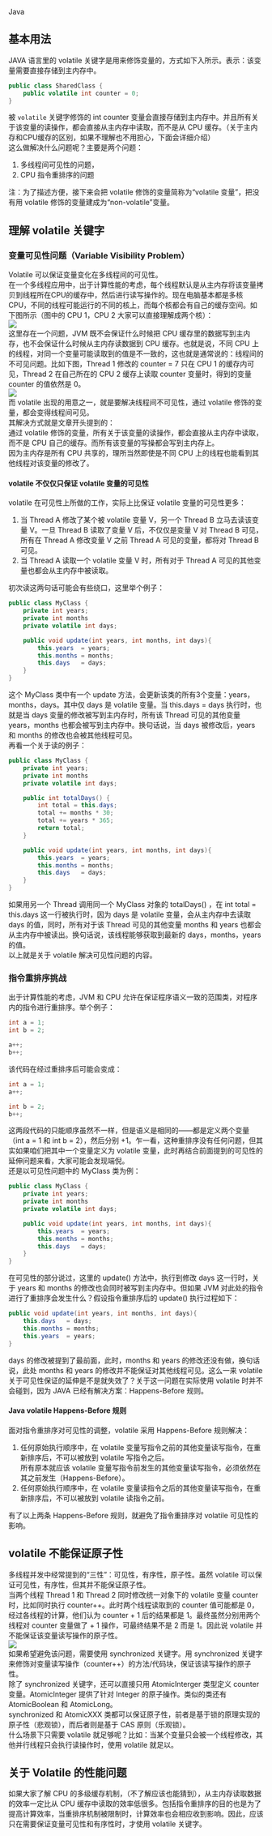 Java
<a name="Tbz7J"></a>
## 基本用法
JAVA 语言里的 volatile 关键字是用来修饰变量的，方式如下入所示。表示：该变量需要直接存储到主内存中。
```java
public class SharedClass {
    public volatile int counter = 0;
}
```
被 `volatile` 关键字修饰的 int counter 变量会直接存储到主内存中。并且所有关于该变量的读操作，都会直接从主内存中读取，而不是从 CPU 缓存。（关于主内存和CPU缓存的区别，如果不理解也不用担心，下面会详细介绍）<br />这么做解决什么问题呢？主要是两个问题：

1. 多线程间可见性的问题，
2. CPU 指令重排序的问题

注：为了描述方便，接下来会把 volatile 修饰的变量简称为“volatile 变量”，把没有用 volatile 修饰的变量建成为“non-volatile”变量。
<a name="IaNy8"></a>
## 理解 volatile 关键字
<a name="DUPKd"></a>
### 变量可见性问题（Variable Visibility Problem）
Volatile 可以保证变量变化在多线程间的可见性。<br />在一个多线程应用中，出于计算性能的考虑，每个线程默认是从主内存将该变量拷贝到线程所在CPU的缓存中，然后进行读写操作的。现在电脑基本都是多核CPU，不同的线程可能运行的不同的核上，而每个核都会有自己的缓存空间。如下图所示（图中的 CPU 1，CPU 2 大家可以直接理解成两个核）：<br />![](https://cdn.nlark.com/yuque/0/2022/png/396745/1655882012084-929d8968-8746-47a3-98a0-4d2315ec5e9a.png#clientId=u959a8203-e0a8-4&from=paste&id=ucde3db89&originHeight=423&originWidth=502&originalType=url&ratio=1&rotation=0&showTitle=false&status=done&style=shadow&taskId=ucdb54a45-3aff-4451-9965-cf76a510dc7&title=)<br />这里存在一个问题，JVM 既不会保证什么时候把 CPU 缓存里的数据写到主内存，也不会保证什么时候从主内存读数据到 CPU 缓存。也就是说，不同 CPU 上的线程，对同一个变量可能读取到的值是不一致的，这也就是通常说的：线程间的不可见问题。比如下图，Thread 1 修改的 counter = 7 只在 CPU 1 的缓存内可见，Thread 2 在自己所在的 CPU 2 缓存上读取 counter 变量时，得到的变量 counter 的值依然是 0。<br />![](https://cdn.nlark.com/yuque/0/2022/png/396745/1655882012245-54989cea-ed96-4ee2-a1bd-f9a893420c05.png#clientId=u959a8203-e0a8-4&from=paste&id=u8667f56f&originHeight=405&originWidth=468&originalType=url&ratio=1&rotation=0&showTitle=false&status=done&style=shadow&taskId=u3a2412ca-f0ba-42d2-87ee-23a167ffb26&title=)<br />而 volatile 出现的用意之一，就是要解决线程间不可见性，通过 volatile 修饰的变量，都会变得线程间可见。<br />其解决方式就是文章开头提到的：<br />通过 volatile 修饰的变量，所有关于该变量的读操作，都会直接从主内存中读取，而不是 CPU 自己的缓存。而所有该变量的写操都会写到主内存上。<br />因为主内存是所有 CPU 共享的，理所当然即使是不同 CPU 上的线程也能看到其他线程对该变量的修改了。
<a name="fAzSr"></a>
#### volatile 不仅仅只保证 volatile 变量的可见性
volatile 在可见性上所做的工作，实际上比保证 volatile 变量的可见性更多：

1. 当 Thread A 修改了某个被 volatile 变量 V，另一个 Thread B 立马去读该变量 V。一旦 Thread B 读取了变量 V 后，不仅仅是变量 V 对 Thread B 可见， 所有在 Thread A 修改变量 V 之前 Thread A 可见的变量，都将对 Thread B 可见。
2. 当 Thread A 读取一个 volatile 变量 V 时，所有对于 Thread A 可见的其他变量也都会从主内存中被读取。

初次读这两句话可能会有些绕口，这里举个例子：
```java
public class MyClass {
    private int years;
    private int months
    private volatile int days;

    public void update(int years, int months, int days){
        this.years  = years;
        this.months = months;
        this.days   = days;
    }
}
```
这个 MyClass 类中有一个 update 方法，会更新该类的所有3个变量：years，months，days。其中仅 days 是 volatile 变量。当 this.days = days 执行时，也就是当 days 变量的修改被写到主内存时，所有该 Thread 可见的其他变量 years，months 也都会被写到主内存中。换句话说，当 days 被修改后，years 和 months 的修改也会被其他线程可见。<br />再看一个关于读的例子：
```java
public class MyClass {
    private int years;
    private int months
    private volatile int days;

    public int totalDays() {
        int total = this.days;
        total += months * 30;
        total += years * 365;
        return total;
    }

    public void update(int years, int months, int days){
        this.years  = years;
        this.months = months;
        this.days   = days;
    }
}
```
如果用另一个 Thread 调用同一个 MyClass 对象的 totalDays() ，在 int total = this.days 这一行被执行时，因为 days 是 volatile 变量，会从主内存中去读取 days 的值，同时，所有对于该 Thread 可见的其他变量 months 和 years 也都会从主内存中被读出。换句话说，该线程能够获取到最新的 days，months，years 的值。<br />以上就是关于 volatile 解决可见性问题的内容。
<a name="vueMy"></a>
### 指令重排序挑战
出于计算性能的考虑，JVM 和 CPU 允许在保证程序语义一致的范围类，对程序内的指令进行重排序。举个例子：
```java
int a = 1;
int b = 2;

a++;
b++;
```
该代码在经过重排序后可能会变成：
```java
int a = 1;
a++;

int b = 2;
b++;
```
这两段代码的只能顺序虽然不一样，但是语义是相同的——都是定义两个变量（int a = 1 和 int b = 2），然后分别 +1。乍一看，这种重排序没有任何问题，但其实如果咱们把其中一个变量定义为 volatile 变量，此时再结合前面提到的可见性的延伸问题来看，大家可能会发现端倪。<br />还是以可见性问题中的 MyClass 类为例：
```java
public class MyClass {
    private int years;
    private int months
    private volatile int days;

    public void update(int years, int months, int days){
        this.years  = years;
        this.months = months;
        this.days   = days;
    }
}
```
在可见性的部分说过，这里的 update() 方法中，执行到修改 days 这一行时，关于 years 和 months 的修改也会同时被写到主内存中。但如果 JVM 对此处的指令进行了重排序会发生什么？假设指令重排序后的 update() 执行过程如下：
```java
public void update(int years, int months, int days){
    this.days   = days;
    this.months = months;
    this.years  = years;
}
```
days 的修改被提到了最前面，此时，months 和 years 的修改还没有做，换句话说，此处 months 和 years 的修改并不能保证对其他线程可见。这么一来 volatile 关于可见性保证的延伸是不是就失效了？关于这一问题在实际使用 volatile 时并不会碰到，因为 JAVA 已经有解决方案：Happens-Before 规则。
<a name="vDYDX"></a>
#### Java volatile Happens-Before 规则
面对指令重排序对可见性的调整，volatile 采用 Happens-Before 规则解决：

1. 任何原始执行顺序中，在 volatile 变量写指令之前的其他变量读写指令，在重新排序后，不可以被放到 volatile 写指令之后。<br />所有原本就应该 volatile 变量写指令前发生的其他变量读写指令，必须依然在其之前发生（Happens-Before）。
2. 任何原始执行顺序中，在 volatile 变量读指令之后的其他变量读写指令，在重新排序后，不可以被放到 volatile 读指令之前。

有了以上两条 Happens-Before 规则，就避免了指令重排序对 volatile 可见性的影响。
<a name="dVwoc"></a>
## volatile 不能保证原子性
多线程并发中经常提到的“三性”：可见性，有序性，原子性。虽然 volatile 可以保证可见性，有序性，但其并不能保证原子性。<br />当两个线程 Thread 1 和 Thread 2 同时修改统一对象下的 volatile 变量 counter 时，比如同时执行 counter++。此时两个线程读取到的 counter 值可能都是 0，经过各线程的计算，他们认为 counter + 1 后的结果都是 1。最终虽然分别用两个线程对 counter 变量做了 + 1 操作，可最终结果不是 2 而是 1。因此说 volatile 并不能保证该变量读写操作的原子性。<br />![](https://cdn.nlark.com/yuque/0/2022/png/396745/1655882012078-b198aa88-96d2-43e6-8197-5f359cd310f5.png#clientId=u959a8203-e0a8-4&from=paste&id=u645b4243&originHeight=404&originWidth=465&originalType=url&ratio=1&rotation=0&showTitle=false&status=done&style=shadow&taskId=uef5fa743-30fb-486e-959d-6e2384dd83f&title=)<br />如果希望避免该问题，需要使用 synchronized 关键字。用 synchronized 关键字来修饰对变量读写操作（counter++）的方法/代码块，保证该读写操作的原子性。<br />除了 synchronized 关键字，还可以直接只用 AtomicInterger 类型定义 counter 变量。AtomicInteger 提供了针对 Integer 的原子操作。类似的类还有 AtomicBoolean 和 AtomicLong。<br />synchronized 和 AtomicXXX 类都可以保证原子性，前者是基于锁的原理实现的原子性（悲观锁），而后者则是基于 CAS 原则（乐观锁）。<br />什么场景下只需要 volatile 就足够呢？比如：当某个变量只会被一个线程修改，其他并行线程只会执行读操作时，使用 volatile 就足以。
<a name="ksaw9"></a>
## 关于 Volatile 的性能问题
如果大家了解 CPU 的多级缓存机制，（不了解应该也能猜到），从主内存读取数据的效率一定比从 CPU 缓存中读取的效率低很多。包括指令重排序的目的也是为了提高计算效率，当重排序机制被限制时，计算效率也会相应收到影响。因此，应该只在需要保证变量可见性和有序性时，才使用 volatile 关键字。
